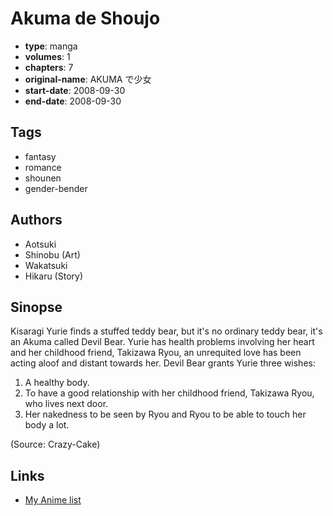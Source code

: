 # Akuma de Shoujo

-   **type**: manga
-   **volumes**: 1
-   **chapters**: 7
-   **original-name**: AKUMA で少女
-   **start-date**: 2008-09-30
-   **end-date**: 2008-09-30

## Tags

-   fantasy
-   romance
-   shounen
-   gender-bender

## Authors

-   Aotsuki
-   Shinobu (Art)
-   Wakatsuki
-   Hikaru (Story)

## Sinopse

Kisaragi Yurie finds a stuffed teddy bear, but it's no ordinary teddy bear, it's an Akuma called Devil Bear. Yurie has health problems involving her heart and her childhood friend, Takizawa Ryou, an unrequited love has been acting aloof and distant towards her. Devil Bear grants Yurie three wishes:

1. A healthy body.
2. To have a good relationship with her childhood friend, Takizawa Ryou, who lives next door.
3. Her nakedness to be seen by Ryou and Ryou to be able to touch her body a lot.

(Source: Crazy-Cake)

## Links

-   [My Anime list](https://myanimelist.net/manga/27207/Akuma_de_Shoujo)
